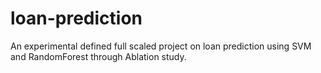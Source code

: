 # loan-prediction
An experimental defined full scaled project on loan prediction using SVM and RandomForest through Ablation study.
